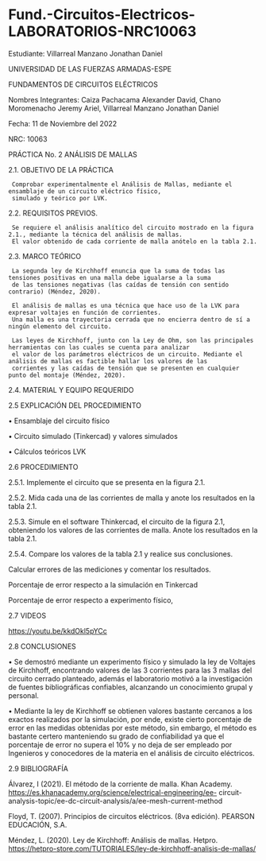 # Fund.-Circuitos-Electricos-LABORATORIOS-NRC10063
Estudiante: Villarreal Manzano Jonathan Daniel

UNIVERSIDAD DE LAS FUERZAS ARMADAS-ESPE

FUNDAMENTOS DE CIRCUITOS ELÉCTRICOS	

Nombres Integrantes: Caiza Pachacama Alexander David, Chano Moromenacho Jeremy Ariel, Villarreal Manzano Jonathan Daniel

Fecha: 11 de Noviembre del 2022

NRC: 10063

PRÁCTICA No. 2 ANÁLISIS DE MALLAS

2.1. OBJETIVO DE LA PRÁCTICA

     Comprobar experimentalmente el Análisis de Mallas, mediante el ensamblaje de un circuito eléctrico físico, 
     simulado y teórico por LVK. 
     
2.2. REQUISITOS PREVIOS.

     Se requiere el análisis analítico del circuito mostrado en la figura 2.1., mediante la técnica del análisis de mallas. 
     El valor obtenido de cada corriente de malla anótelo en la tabla 2.1.
     
2.3. MARCO TEÓRICO

     La segunda ley de Kirchhoff enuncia que la suma de todas las tensiones positivas en una malla debe igualarse a la suma 
     de las tensiones negativas (las caídas de tensión con sentido contrario) (Méndez, 2020). 
     
     El análisis de mallas es una técnica que hace uso de la LVK para expresar voltajes en función de corrientes. 
     Una malla es una trayectoria cerrada que no encierra dentro de sí a ningún elemento del circuito.
     
     Las leyes de Kirchhoff, junto con la Ley de Ohm, son las principales herramientas con las cuales se cuenta para analizar 
     el valor de los parámetros eléctricos de un circuito. Mediante el análisis de mallas es factible hallar los valores de las 
     corrientes y las caídas de tensión que se presenten en cualquier punto del montaje (Méndez, 2020).
     
2.4. MATERIAL Y EQUIPO REQUERIDO
 
 
2.5 EXPLICACIÓN DEL PROCEDIMIENTO

•	Ensamblaje del circuito físico
 
•	Circuito simulado (Tinkercad) y valores simulados
 
•	Cálculos teóricos LVK
 
2.6 PROCEDIMIENTO

2.5.1. Implemente el circuito que se presenta en la figura 2.1.
 
2.5.2. Mida cada una de las corrientes de malla y anote los resultados en la tabla 2.1.

2.5.3. Simule en el software Thinkercad, el circuito de la figura 2.1, obteniendo los valores de las corrientes de malla. 
Anote los resultados en la tabla 2.1.

2.5.4. Compare los valores de la tabla 2.1 y realice sus conclusiones.

Calcular errores de las mediciones y comentar los resultados.

Porcentaje de error respecto a la simulación en Tinkercad

Porcentaje de error respecto a experimento físico,

2.7 VIDEOS

https://youtu.be/kkdOkl5pYCc

2.8 CONCLUSIONES

•	     Se demostró mediante un experimento físico y simulado la ley de Voltajes de Kirchhoff, encontrando valores de las 3 corrientes 
para las 3 mallas del circuito cerrado planteado, además el laboratorio motivó a la investigación de fuentes bibliográficas confiables, 
alcanzando un conocimiento grupal y personal. 

•	     Mediante la ley de Kirchhoff se obtienen valores bastante cercanos a los exactos realizados por la simulación, por ende, existe 
cierto porcentaje de error en las medidas obtenidas por este método, sin embargo, el método es bastante certero manteniendo su grado de 
confiabilidad ya que el porcentaje de error no supera el 10% y no deja de ser empleado por Ingenieros y conocedores de la materia en el 
análisis de circuito eléctricos.  

2.9 BIBLIOGRAFÍA 

Álvarez, I (2021). El método de la corriente de malla. Khan Academy. https://es.khanacademy.org/science/electrical-engineering/ee-
circuit-analysis-topic/ee-dc-circuit-analysis/a/ee-mesh-current-method 

Floyd, T. (2007). Principios de circuitos eléctricos. (8va edición). PEARSON EDUCACIÓN, S.A.

Méndez, L. (2020). Ley de Kirchhoff: Análisis de mallas. Hetpro. https://hetpro-store.com/TUTORIALES/ley-de-kirchhoff-analisis-de-mallas/  



